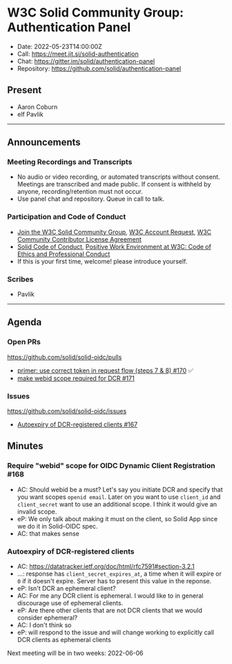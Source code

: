 # W3C Solid Community Group: Authentication Panel

* Date: 2022-05-23T14:00:00Z
* Call: https://meet.jit.si/solid-authentication
* Chat: https://gitter.im/solid/authentication-panel
* Repository: https://github.com/solid/authentication-panel

## Present
* Aaron Coburn
* elf Pavlik

---

## Announcements

### Meeting Recordings and Transcripts
* No audio or video recording, or automated transcripts without consent. Meetings are transcribed and made public. If consent is withheld by anyone, recording/retention must not occur.
* Use panel chat and repository. Queue in call to talk.

### Participation and Code of Conduct
* [Join the W3C Solid Community Group](https://www.w3.org/community/solid/join), [W3C Account Request](http://www.w3.org/accounts/request), [W3C Community Contributor License Agreement](https://www.w3.org/community/about/agreements/cla/)
* [Solid Code of Conduct](https://github.com/solid/process/blob/master/code-of-conduct.md), [Positive Work Environment at W3C: Code of Ethics and Professional Conduct](https://github.com/solid/process/blob/master/code-of-conduct.md)
* If this is your first time, welcome! please introduce yourself.

### Scribes
* Pavlik  


---

## Agenda

### Open PRs

https://github.com/solid/solid-oidc/pulls

* [primer: use correct token in request flow (steps 7 & 8) #170](https://github.com/solid/solid-oidc/pull/170) ✅
* [make webid scope required for DCR #171](https://github.com/solid/solid-oidc/pull/171)

### Issues

https://github.com/solid/solid-oidc/issues

* [Autoexpiry of DCR-registered clients #167](https://github.com/solid/solid-oidc/issues/167)


## Minutes

### Require "webid" scope for OIDC Dynamic Client Registration #168

* AC: Should webid be a must? Let's say you initiate DCR and specify that you want scopes `openid email`. Later on you want to use `client_id` and `client_secret` want to use an additional scope. I think it would give an invalid scope.
* eP: We only talk about making it must on the client, so Solid App since we do it in Solid-OIDC spec.
* AC: that makes sense

### Autoexpiry of DCR-registered clients

* AC: https://datatracker.ietf.org/doc/html/rfc7591#section-3.2.1 
* ...: response has `client_secret_expires_at`, a time when it will expire or `0` if it doesn't expire. Server has to present this value in the reponse. 
* eP: Isn't DCR an ephemeral client?
* AC: For me any DCR client is ephemeral. I would like to in general discourage use of ephemeral clients.
* eP: Are there other clients that are not DCR clients that we would consider ephemeral?
* AC: I don't think so
* eP: will respond to the issue and will change working to explicitly call DCR clients as ephemeral clients


Next meeting will be in two weeks: 2022-06-06

